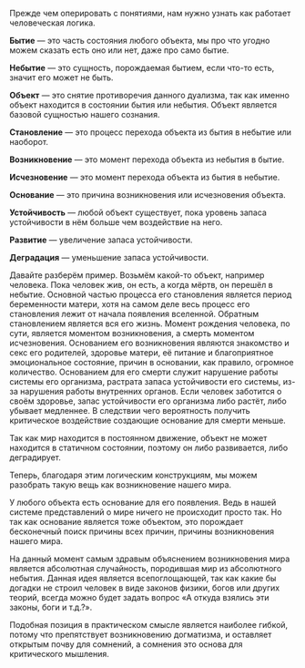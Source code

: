 Прежде чем оперировать с понятиями, нам нужно узнать как работает человеческая логика.

**Бытие** — это часть состояния любого объекта, мы про что угодно можем сказать есть оно или нет, даже про само бытие.

**Небытие** — это сущность, порождаемая бытием, если что-то есть, значит его может не быть.

**Объект** — это снятие противоречия данного дуализма, так как именно объект находится в состоянии бытия или небытия. Объект является базовой сущностью нашего сознания.

**Становление** — это процесс перехода объекта из бытия в небытие или наоборот.

**Возникновение** — это момент перехода объекта из небытия в бытие.

**Исчезновение** — это момент перехода объекта из бытия в небытие.

**Основание** — это причина возникновения или исчезновения объекта.

**Устойчивость** — любой объект существует, пока уровень запаса устойчивости в нём больше чем воздействие на него.

**Развитие** — увеличение запаса устойчивости.

**Деградация** — уменьшение запаса устойчивости.

Давайте разберём пример. Возьмём какой-то объект, например человека. Пока человек жив, он есть, а когда мёртв, он перешёл в небытие. Основной частью процесса его становления является период беременности матери, хотя на самом деле весь процесс его становления лежит от начала появления вселенной. Обратным становлением является вся его жизнь. Момент рождения человека, по сути, является моментом возникновения, а смерть моментом исчезновения. Основанием его возникновения являются знакомство и секс его родителей, здоровье матери, её питание и благоприятное эмоциональное состояние, причин в основании, как правило, огромное количество. Основанием для его смерти служит нарушение работы системы его организма, растрата запаса устойчивости его системы, из-за нарушения работы внутренних органов. Если человек заботится о своём здоровье, запас устойчивости его организма либо растёт, либо убывает медленнее. В следствии чего вероятность получить критическое воздействие создающие основание для смерти меньше.

Так как мир находится в постоянном движение, объект не может находится в статичном состоянии, поэтому он либо развивается, либо деградирует.

Теперь, благодаря этим логическим конструкциям, мы можем разобрать такую вещь как возникновение нашего мира.

У любого объекта есть основание для его появления. Ведь в нашей системе представлений о мире ничего не происходит просто так. Но так как основание является тоже объектом, это порождает бесконечный поиск причины всех причин, причины возникновения нашего мира.

На данный момент самым здравым объяснением возникновения мира является абсолютная случайность, породившая мир из абсолютного небытия. Данная идея является всепоглощающей, так как какие бы догадки не строил человек в виде законов физики, богов или других теорий, всегда можно будет задать вопрос «А откуда взялись эти законы, боги и т.д.?».

Подобная позиция в практическом смысле является наиболее гибкой, потому что препятствует возникновению догматизма, и оставляет открытым почву для сомнений, а сомнения это основа для критического мышления.
